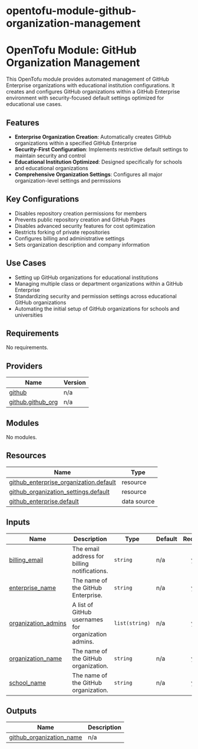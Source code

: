 # opentofu-module-github-organization-management
<!-- BEGIN_TF_DOCS -->
# OpenTofu Module: GitHub Organization Management

This OpenTofu module provides automated management of GitHub Enterprise organizations with educational institution configurations. It creates and configures GitHub organizations within a GitHub Enterprise environment with security-focused default settings optimized for educational use cases.

## Features

- **Enterprise Organization Creation**: Automatically creates GitHub organizations within a specified GitHub Enterprise
- **Security-First Configuration**: Implements restrictive default settings to maintain security and control
- **Educational Institution Optimized**: Designed specifically for schools and educational organizations
- **Comprehensive Organization Settings**: Configures all major organization-level settings and permissions

## Key Configurations

- Disables repository creation permissions for members
- Prevents public repository creation and GitHub Pages
- Disables advanced security features for cost optimization
- Restricts forking of private repositories
- Configures billing and administrative settings
- Sets organization description and company information

## Use Cases

- Setting up GitHub organizations for educational institutions
- Managing multiple class or department organizations within a GitHub Enterprise
- Standardizing security and permission settings across educational GitHub organizations
- Automating the initial setup of GitHub organizations for schools and universities

## Requirements

No requirements.

## Providers

| Name | Version |
|------|---------|
| <a name="provider_github"></a> [github](#provider\_github) | n/a |
| <a name="provider_github.github_org"></a> [github.github\_org](#provider\_github.github\_org) | n/a |

## Modules

No modules.

## Resources

| Name | Type |
|------|------|
| [github_enterprise_organization.default](https://registry.terraform.io/providers/hashicorp/github/latest/docs/resources/enterprise_organization) | resource |
| [github_organization_settings.default](https://registry.terraform.io/providers/hashicorp/github/latest/docs/resources/organization_settings) | resource |
| [github_enterprise.default](https://registry.terraform.io/providers/hashicorp/github/latest/docs/data-sources/enterprise) | data source |

## Inputs

| Name | Description | Type | Default | Required |
|------|-------------|------|---------|:--------:|
| <a name="input_billing_email"></a> [billing\_email](#input\_billing\_email) | The email address for billing notifications. | `string` | n/a | yes |
| <a name="input_enterprise_name"></a> [enterprise\_name](#input\_enterprise\_name) | The name of the GitHub Enterprise. | `string` | n/a | yes |
| <a name="input_organization_admins"></a> [organization\_admins](#input\_organization\_admins) | A list of GitHub usernames for organization admins. | `list(string)` | n/a | yes |
| <a name="input_organization_name"></a> [organization\_name](#input\_organization\_name) | The name of the GitHub organization. | `string` | n/a | yes |
| <a name="input_school_name"></a> [school\_name](#input\_school\_name) | The name of the GitHub organization. | `string` | n/a | yes |

## Outputs

| Name | Description |
|------|-------------|
| <a name="output_github_organization_name"></a> [github\_organization\_name](#output\_github\_organization\_name) | n/a |
<!-- END_TF_DOCS -->